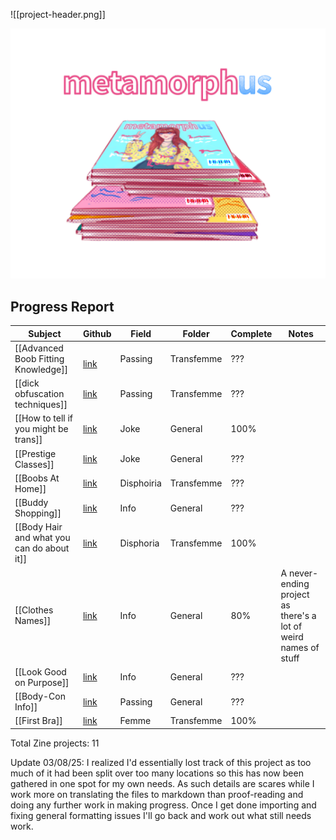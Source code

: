 ![[project-header.png]]

![alt text](https://github.com/RobbingSpree/Metamorph-Us/blob/main/Media/project-header.png "metamorph-Us")
## Progress Report

| Subject                                    | Github                                                                                                                                     | Field      | Folder     | Complete | Notes                                                           |
| ------------------------------------------ | ------------------------------------------------------------------------------------------------------------------------------------------ | ---------- | ---------- | -------- | --------------------------------------------------------------- |
| [[Advanced Boob Fitting Knowledge]]        | <br>[link](https://github.com/RobbingSpree/Metamorph-Us/blob/main/transfemme%20info/Advanced%20Boob%20Fitting%20Knowledge.md)              | Passing    | Transfemme | ???      |                                                                 |
| [[dick obfuscation techniques]]            | [link](https://github.com/RobbingSpree/Metamorph-Us/blob/main/transfemme%20info/dick%20obfuscation%20techniques.md)                        | Passing    | Transfemme | ???      |                                                                 |
| [[How to tell if you might be trans]]      | [link](https://github.com/RobbingSpree/Metamorph-Us/blob/main/general-trans/How%20to%20tell%20if%20you%20might%20be%20trans.md)            | Joke       | General    | 100%     |                                                                 |
| [[Prestige Classes]]                       | [link](https://github.com/RobbingSpree/Metamorph-Us/blob/main/general-trans/Prestige%20Classes.md)                                         | Joke       | General    | ???      |                                                                 |
| [[Boobs At Home]]                          | [link](https://github.com/RobbingSpree/Metamorph-Us/blob/main/transfemme%20info/Boobs%20At%20Home.md)                                      | Disphoiria | Transfemme | ???      |                                                                 |
| [[Buddy Shopping]]                         | [link](https://github.com/RobbingSpree/Metamorph-Us/blob/main/general-trans/Buddy%20Shopping.md)                                           | Info       | General    | ???      |                                                                 |
| [[Body Hair and what you can do about it]] | [link](https://github.com/RobbingSpree/Metamorph-Us/blob/main/transfemme%20info/Body%20Hair%20and%20what%20you%20can%20do%20about%20it.md) | Disphoria  | Transfemme | 100%     |                                                                 |
| [[Clothes Names]]                          | [link](https://github.com/RobbingSpree/Metamorph-Us/blob/main/general-trans/Clothes%20Names.md)                                            | Info       | General    | 80%      | A never-ending project as there's a lot of weird names of stuff |
| [[Look Good on Purpose]]                   | [link](https://github.com/RobbingSpree/Metamorph-Us/blob/main/general-trans/Look%20Good%20on%20Purpose.md)                                 | Info       | General    | ???      |                                                                 |
| [[Body-Con Info]]                          | [link](https://github.com/RobbingSpree/Metamorph-Us/blob/main/general-trans/Body-Con%20Info.md)                                            | Passing    | General    | ???      |                                                                 |
| [[First Bra]]                              | [link](https://github.com/RobbingSpree/Metamorph-Us/blob/main/transfemme%20info/First%20Bra.md)                                            | Femme      | Transfemme | 100%     |                                                                 |


Total Zine projects: 11

Update 03/08/25:
I realized I'd essentially lost track of this project as too much of it had been split over too many locations so this has now been gathered in one spot for my own needs.
As such details are scares while I work more on translating the files to markdown than proof-reading and doing any further work in making progress.
Once I get done importing and fixing general formatting issues I'll go back and work out what still needs work.

